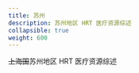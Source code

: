 ```yaml
---
title: 苏州
description: 苏州地区 HRT 医疗资源综述
collapsible: true
weight: 600
---
```


~~上海国~~苏州地区 HRT 医疗资源综述
